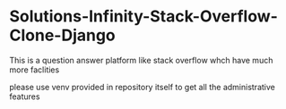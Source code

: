 # Solutions-Infinity-Stack-Overflow-Clone-Django
This is a question answer platform like stack overflow whch have much more faclities


please use venv provided in repository itself to get all the administrative features
